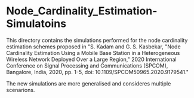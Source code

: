 # Node_Cardinality_Estimation-Simulatoins
This directory contains the simulations performed for the node cardinality estimation schemes proposed in 
"S. Kadam and G. S. Kasbekar, "Node Cardinality Estimation Using a Mobile Base Station in a Heterogeneous Wireless Network Deployed Over a Large Region," 
2020 International Conference on Signal Processing and Communications (SPCOM), Bangalore, India, 2020, pp. 1-5, doi: 10.1109/SPCOM50965.2020.9179541."

The new simulations are more generalised and consideres multiple scenarions.
